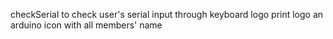 checkSerial 
  to check user's serial input through keyboard
logo
  print logo
  an arduino icon with all members' name
